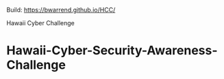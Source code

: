Build:
https://bwarrend.github.io/HCC/

Hawaii Cyber Challenge
# Hawaii-Cyber-Security-Awareness-Challenge
